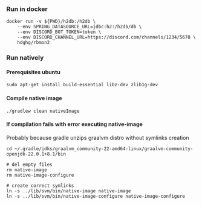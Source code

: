 ###

### Run in docker

    docker run -v ${PWD}/h2db:/h2db \
        --env SPRING_DATASOURCE_URL=jdbc:h2:/h2db/db \
        --env DISCORD_BOT_TOKEN=token \
        --env DISCORD_CHANNEL_URL=https://discord.com/channels/1234/5678 \
        hdghg/rbmon2

### Run natively

#### Prerequisites ubuntu

    sudo apt-get install build-essential libz-dev zlib1g-dev

#### Compile native image

    ./gradlew clean nativeImage

#### If compilation fails with error executing native-image

Probably because gradle unzips graalvm distro without symlinks creation

    cd ~/.gradle/jdks/graalvm_community-22-amd64-linux/graalvm-community-openjdk-22.0.1+8.1/bin

    # del empty files
    rm native-image
    rm native-image-configure

    # create correct symlinks
    ln -s ../lib/svm/bin/native-image native-image
    ln -s ../lib/svm/bin/native-image-configure native-image-configure
